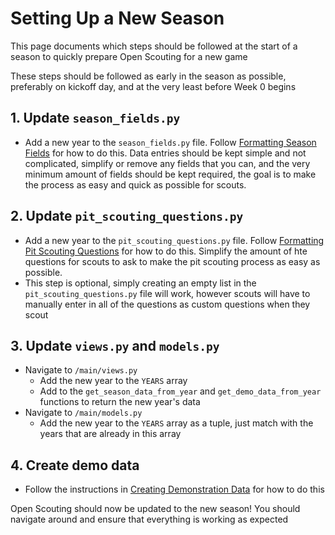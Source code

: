 # Setting Up a New Season

This page documents which steps should be followed at the start of a season to quickly prepare Open Scouting for a new game

These steps should be followed as early in the season as possible, preferably on kickoff day, and at the very least before Week 0 begins

## 1. Update `season_fields.py`
- Add a new year to the `season_fields.py` file. Follow [Formatting Season Fields](./Formatting_Season_Fields.md) for how to do this. Data entries should be kept simple and not complicated, simplify or remove any fields that you can, and the very minimum amount of fields should be kept required, the goal is to make the process as easy and quick as possible for scouts.

## 2. Update `pit_scouting_questions.py`
- Add a new year to the `pit_scouting_questions.py` file. Follow [Formatting Pit Scouting Questions](./Formatting_Pit_Scouting_Questions.md) for how to do this. Simplify the amount of hte questions for scouts to ask to make the pit scouting process as easy as possible.
- This step is optional, simply creating an empty list in the `pit_scouting_questions.py` file will work, however scouts will have to manually enter in all of the questions as custom questions when they scout

## 3. Update `views.py` and `models.py`
- Navigate to `/main/views.py`
  - Add the new year to the `YEARS` array
  - Add to the `get_season_data_from_year` and `get_demo_data_from_year` functions to return the new year's data
- Navigate to `/main/models.py`
  - Add the new year to the `YEARS` array as a tuple, just match with the years that are already in this array

## 4. Create demo data
- Follow the instructions in [Creating Demonstration Data](./Creating_Demonstration_Data.md) for how to do this

Open Scouting should now be updated to the new season! You should navigate around and ensure that everything is working as expected